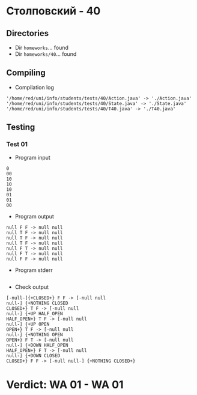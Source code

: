 # Столповский - 40
## Directories
- Dir `homeworks`... found
- Dir `homeworks/40`... found
## Compiling
- Compilation log
```
'/home/red/uni/info/students/tests/40/Action.java' -> './Action.java'
'/home/red/uni/info/students/tests/40/State.java' -> './State.java'
'/home/red/uni/info/students/tests/40/T40.java' -> './T40.java'

```
## Testing
### Test 01
- Program input
```
0
00
10
10
10
01
01
00

```
- Program output
```
null F F -> null null
null T F -> null null
null T F -> null null
null T F -> null null
null F T -> null null
null F T -> null null
null F F -> null null

```
- Program stderr
```

```
- Check output
```
[-null-]{+CLOSED+} F F -> [-null null
null-] {+NOTHING CLOSED
CLOSED+} T F -> [-null null
null-] {+UP HALF_OPEN
HALF_OPEN+} T F -> [-null null
null-] {+UP OPEN
OPEN+} T F -> [-null null
null-] {+NOTHING OPEN
OPEN+} F T -> [-null null
null-] {+DOWN HALF_OPEN
HALF_OPEN+} F T -> [-null null
null-] {+DOWN CLOSED
CLOSED+} F F -> [-null null-] {+NOTHING CLOSED+}

```
# Verdict: **WA 01** - WA 01
